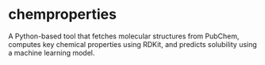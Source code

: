 # chemproperties
A Python-based tool that fetches molecular structures from PubChem, computes key chemical properties using RDKit, and predicts solubility using a machine learning model.

